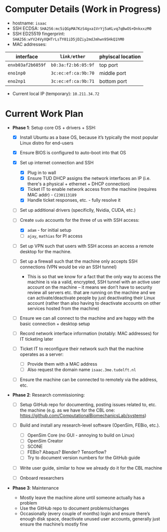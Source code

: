 # Computer Details (Work in Progress)

- hostname: `isaac`
- SSH ECDSA: `SHA256:mc5iQGpMA7KzS4gxa1VrYj5aKLvq7qBwOS+DnkxxzM0`
- SSH ED25519 fingerprint: `SHA256:wYV24VyXQHTrLsTY01iD5jDZiy2mdJmhwn95HkQ1hM0`
- MAC addresses:

| interface | `link/ether` | phyiscal location |
| - | - | - |
| `enxb03af2b6059f` | `b0:3a:f2:b6:05:9f` | top port |
| `eno1np0` | `3c:ec:ef:ca:9b:70` | middle port |
| `eno2np1` | `3c:ec:ef:ca:9b:71` | bottom port |

- Current local IP (temporary): `10.211.34.72`

# Current Work Plan

- **Phase 1**: Setup core OS + drivers + SSH:

    - [x] Install Ubuntu as a base OS, because it’s typically the most popular Linux distro for end-users

    - [x] Ensure BIOS is configured to auto-boot into that OS

    - [x] Set up internet connection and SSH
    
        - [x] Plug in to wall
        - [x] Ensure TUD DHCP assigns the network interfaces an IP (i.e. there's a physical + ethernet + DHCP connection)
        - [x] Ticket IT to enable network access from the machine (requires MAC addr) - `C230113189`
        - [x] Handle ticket responses, etc. - fully resolve it
    
    - [ ] Set up additional drivers (specificlly, Nvidia, CUDA, etc.)
    
    - [ ] Create `sudo` accounts for the three of us with SSH access:
    
        - [x] `adam` - for initial setup
        - [ ] `ajay`, `mathias` for PI access
    
    - [ ] Set up VPN such that users with SSH access an access a remote desktop for the machine.

    - [ ] Set up a firewall such that the machine only accepts SSH connections (VPN would be *via* an SSH tunnel)
    
        - This is so that we know for a fact that the only way to access the machine is via a valid, encrypted, SSH tunnel with an active user account on the machine – it means we don’t have to security review all servers etc. that are running on the machine and we can activate/deactivate people by just deactivating their Linux account (rather than also having to deactivate accounts on other services hosted from the machine)
    
    - [ ] Ensure we can all connect to the machine and are happy with the basic connection + desktop setup
    - [ ] Record network interface information (notably: MAC addresses) for IT ticketing later
    - [ ] Ticket IT to reconfigure their network such that the machine operates as a server:

        - [ ] Provide them with a MAC address
        - [ ] Also request the domain name `isaac.3me.tudelft.nl`

    - [ ] Ensure the machine can be connected to remotely via the address, etc.

- **Phase 2**: Research commissioning:
 
    - [ ] Setup GitHub repo for documenting, posting issues related to, etc. the machine (e.g. as we have for the CBL one: https://github.com/ComputationalBiomechanicsLab/systems)
    
    - [ ] Build and install any research-level software (OpenSim, FEBio, etc.).
        - [ ] OpenSim Core (no GUI - annoying to build on Linux)
        - [ ] OpenSim Creator
        - [ ] SCONE
        - [ ] FEBio? Abaqus? Blender? Tensorflow?
        - [ ] Try to document version numbers for the GitHub guide
    
    - [ ] Write user guide, similar to how we already do it for the CBL machine
    
    - [ ] Onboard researchers

 
- **Phase 3**: Maintenance
 
    - Mostly leave the machine alone until someone actually has a problem
    - Use the GitHub repo to document problems/changes
    - Occasionally (every couple of months) login and ensure there’s enough disk space, deactivate unused user accounts, generally just ensure the machine’s mostly fine
